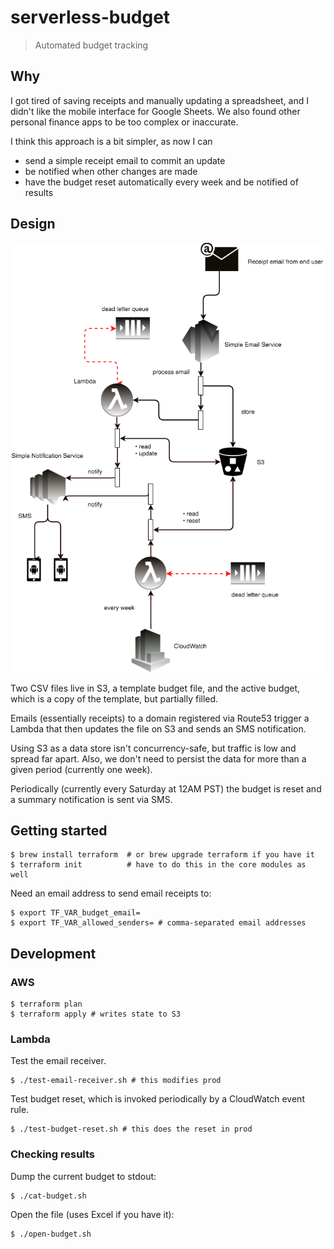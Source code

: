 # serverless-budget

> Automated budget tracking


## Why

I got tired of saving receipts and manually updating a spreadsheet, and I didn't like the mobile interface for Google Sheets. We also found other personal finance apps to be too complex or inaccurate.

I think this approach is a bit simpler, as now I can

* send a simple receipt email to commit an update
* be notified when other changes are made
* have the budget reset automatically every week and be notified of results


## Design

<p align="center">
  <img src="./budget.png">
</p>

Two CSV files live in S3, a template budget file, and the active budget, which is a copy of the template, but partially filled.


Emails (essentially receipts) to a domain registered via Route53 trigger a Lambda that then updates the file on S3 and sends an SMS notification.

Using S3 as a data store isn't concurrency-safe, but traffic is low and spread far apart. Also, we don't need to persist the data for more than a given period (currently one week).

Periodically (currently every Saturday at 12AM PST) the budget is reset and a summary notification is sent via SMS.


## Getting started

```
$ brew install terraform  # or brew upgrade terraform if you have it
$ terraform init          # have to do this in the core modules as well
```

Need an email address to send email receipts to:

```
$ export TF_VAR_budget_email=
$ export TF_VAR_allowed_senders= # comma-separated email addresses
```

## Development

### AWS

```
$ terraform plan
$ terraform apply # writes state to S3
```

### Lambda


Test the email receiver.

```
$ ./test-email-receiver.sh # this modifies prod
```

Test budget reset, which is invoked periodically by a CloudWatch event rule.

```
$ ./test-budget-reset.sh # this does the reset in prod
```

### Checking results

Dump the current budget to stdout:

```
$ ./cat-budget.sh
```

Open the file (uses Excel if you have it):

```
$ ./open-budget.sh
```
